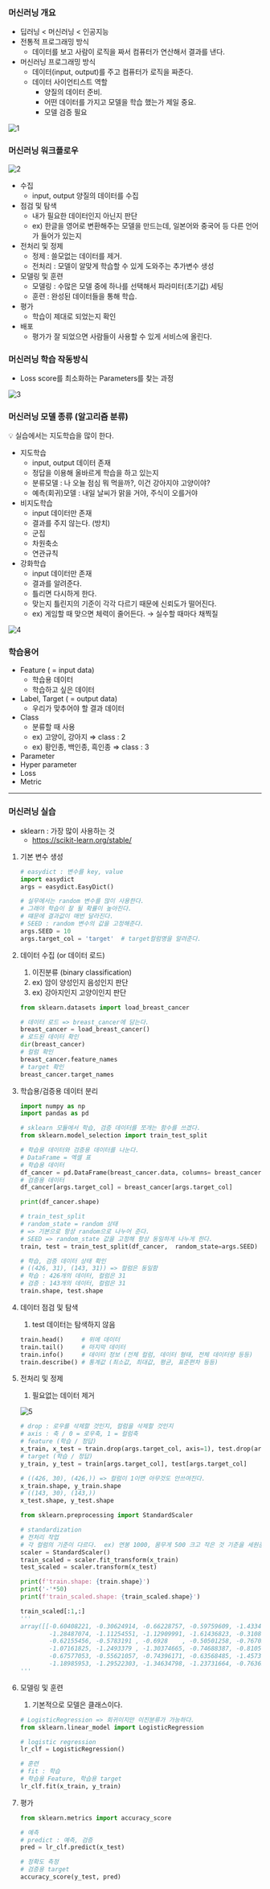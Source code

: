 ### 머신러닝 개요
- 딥러닝 < 머신러닝 < 인공지능
- 전통적 프로그래밍 방식
    - 데이터를 보고 사람이 로직을 짜서 컴퓨터가 연산해서 결과를 낸다.
- 머신러닝 프로그래밍 방식
    - 데이터(input, output)를 주고 컴퓨터가 로직을 짜준다.
    - 데이터 사이언티스트 역할
        - 양질의 데이터 준비.
        - 어떤 데이터를 가지고 모델을 학습 했는가 제일 중요.
        - 모델 검증 필요

![1](https://github.com/DaSeul-Seo/Playdata_Study/assets/67898022/0081e764-1a49-4093-a74b-434a4c726aa4)


### 머신러닝 워크플로우

![2](https://github.com/DaSeul-Seo/Playdata_Study/assets/67898022/6ea59aa3-6bfe-4a1c-bc1d-00c6c76e3608)


- 수집
    - input, output 양질의 데이터를 수집
- 점검 및 탐색
    - 내가 필요한 데이터인지 아닌지 판단
    - ex) 한글을 영어로 변환해주는 모델을 만드는데, 일본어와 중국어 등 다른 언어가 들어가 있는지
- 전처리 및 정제
    - 정제 : 쓸모없는 데이터를 제거.
    - 전처리 : 모델이 알맞게 학습할 수 있게 도와주는 추가변수 생성
- 모델링 및 훈련
    - 모델링 : 수많은 모델 중에 하나를 선택해서 파라미터(초기값) 세팅
    - 훈련 : 완성된 데이터들을 통해 학습.
- 평가
    - 학습이 제대로 되었는지 확인
- 배포
    - 평가가 잘 되었으면 사람들이 사용할 수 있게 서비스에 올린다.

### 머신러닝 학습 작동방식

- Loss score를 최소화하는 Parameters를 찾는 과정

![3](https://github.com/DaSeul-Seo/Playdata_Study/assets/67898022/27399744-16ff-49f2-8ed3-12b7b26931d4)


### 머신러닝 모델 종류 (알고리즘 분류)

💡 실습에서는 지도학습을 많이 한다.

- 지도학습
    - input, output 데이터 존재
    - 정답을 이용해 올바르게 학습을 하고 있는지
    - 분류모델 :  나 오늘 점심 뭐 먹을까?, 이건 강아지야 고양이야?
    - 예측(회귀)모델 : 내일 날씨가 맑을 거야, 주식이 오를거야
- 비지도학습
    - input 데이터만 존재
    - 결과를 주지 않는다. (방치)
    - 군집
    - 차원축소
    - 연관규칙
- 강화학습
    - input 데이터만 존재
    - 결과를 알려준다.
    - 틀리면 다시하게 한다.
    - 맞는지 틀린지의 기준이 각각 다르기 때문에 신뢰도가 떨어진다.
    - ex) 게임할 때 맞으면 체력이 줄어든다. → 실수할 때마다 채찍질

![4](https://github.com/DaSeul-Seo/Playdata_Study/assets/67898022/4996317e-1068-4663-82c6-106fc281ffc1)


### 학습용어

- Feature ( = input data)
    - 학습용 데이터
    - 학습하고 싶은 데이터
- Label, Target ( = output data)
    - 우리가 맞추어야 할 결과 데이터
- Class
    - 분류할 때 사용
    - ex) 고양이, 강아지 ⇒ class : 2
    - ex) 황인종, 백인종, 흑인종 ⇒ class : 3
- Parameter
- Hyper parameter
- Loss
- Metric

---

### 머신러닝 실습

- sklearn : 가장 많이 사용하는 것
    - https://scikit-learn.org/stable/
1. 기본 변수 생성
    
    ```python
    # easydict : 변수를 key, value
    import easydict
    args = easydict.EasyDict()
    
    # 실무에서는 random 변수를 많이 사용한다.
    # 그래야 학습이 잘 될 확률이 높아진다.
    # 떄문에 결과값이 매번 달라진다.
    # SEED : random 변수의 값을 고정해준다.
    args.SEED = 10
    args.target_col = 'target'  # target컬럼명을 알려준다.
    ```
    
2. 데이터 수집 (or 데이터 로드)
    1. 이진분류 (binary classification)
    2. ex) 암이 양성인지 음성인지 판단
    3. ex) 강아지인지 고양이인지 판단
    
    ```python
    from sklearn.datasets import load_breast_cancer
    
    # 데이터 로드 => breast_cancer에 담는다.
    breast_cancer = load_breast_cancer()
    # 로드된 데이터 확인
    dir(breast_cancer)
    # 컬럼 확인
    breast_cancer.feature_names
    # target 확인
    breast_cancer.target_names
    ```
    
3. 학습용/검증용 데이터 분리
    
    ```python
    import numpy as np
    import pandas as pd
    
    # sklearn 모듈에서 학습, 검증 데이터를 쪼개는 함수를 쓰겠다.
    from sklearn.model_selection import train_test_split
    
    # 학습용 데이터와 검증용 데이터를 나눈다.
    # DataFrame = 엑셀 표
    # 학습용 데이터
    df_cancer = pd.DataFrame(breast_cancer.data, columns= breast_cancer.feature_names)
    # 검증용 데이터
    df_cancer[args.target_col] = breast_cancer[args.target_col]
    
    print(df_cancer.shape)
    
    # train_test_split
    # random_state = random 상태
    # => 기본으로 항상 random으로 나누어 준다.
    # SEED => random_state 값을 고정해 항상 동일하게 나누게 한다.
    train, test = train_test_split(df_cancer,  random_state=args.SEED)
    
    # 학습, 검증 데이터 상태 확인
    # ((426, 31), (143, 31)) => 컬럼은 동일함
    # 학습 : 426개의 데이터, 컬럼은 31
    # 검증 : 143개의 데이터, 컬럼은 31
    train.shape, test.shape
    ```
    
4. 데이터 점검 및 탐색
    1. test 데이터는 탐색하지 않음
    
    ```python
    train.head()     # 위에 데이터
    train.tail()     # 마지막 데이터
    train.info()     # 데이터 정보 (전체 컬럼, 데이터 형태, 전체 데이터량 등등)
    train.describe() # 통계값 (최소값, 최대값, 평균, 표준편차 등등)
    ```
    
5. 전처리 및 정제
    1. 필요없는 데이터 제거
    
    ![5](https://github.com/DaSeul-Seo/Playdata_Study/assets/67898022/952ac4f1-6a84-48e6-b295-bd93a07311c5)

    
    ```python
    # drop : 로우를 삭제할 것인지, 컬럼을 삭제할 것인지
    # axis : 축 / 0 = 로우축, 1 = 컬럼축
    # feature (학습 / 정답)
    x_train, x_test = train.drop(args.target_col, axis=1), test.drop(args.target_col, axis=1)
    # target (학습 / 정답)
    y_train, y_test = train[args.target_col], test[args.target_col]
    
    # ((426, 30), (426,)) => 컬럼이 1이면 아무것도 안쓰여진다.
    x_train.shape, y_train.shape
    # ((143, 30), (143,))
    x_test.shape, y_test.shape
    ```
    
    ```python
    from sklearn.preprocessing import StandardScaler
    
    # standardization
    # 전처리 작업
    # 각 컬럼의 기준이 다르다.  ex) 연봉 1000, 몸무게 500 크고 작은 것 기준을 세원준다.
    scaler = StandardScaler()
    train_scaled = scaler.fit_transform(x_train)
    test_scaled = scaler.transform(x_test)
    
    print(f'train.shape: {train.shape}')
    print('-'*50)
    print(f'train_scaled.shape: {train_scaled.shape}')
    
    train_scaled[:1,:]
    '''
    array([[-0.60408221, -0.30624914, -0.66228757, -0.59759609, -1.43340425,
            -1.28487074, -1.11254551, -1.12909991, -1.61436823, -0.31081757,
            -0.62155456, -0.5783191 , -0.6928    , -0.50501258, -0.76703944,
            -1.07161825, -1.2493379 , -1.30374665, -0.74688387, -0.81051627,
            -0.67577053, -0.55621057, -0.74396171, -0.63568485, -1.45739321,
            -1.18985953, -1.29522303, -1.34634798, -1.23731664, -0.76362748]])
    '''
    ```
    
6. 모델링 및 훈련
    1. 기본적으로 모델은 클래스이다.
    
    ```python
    # LogisticRegression => 회귀이지만 이진분류가 가능하다.
    from sklearn.linear_model import LogisticRegression
    
    # logistic regression
    lr_clf = LogisticRegression()
    
    # 훈련
    # fit : 학습
    # 학습용 Feature, 학습용 target
    lr_clf.fit(x_train, y_train)
    ```
    
7. 평가
    
    ```python
    from sklearn.metrics import accuracy_score
    
    # 예측
    # predict : 예측, 검증
    pred = lr_clf.predict(x_test)
    
    # 정확도 측정
    # 검증용 target
    accuracy_score(y_test, pred)
    ```
